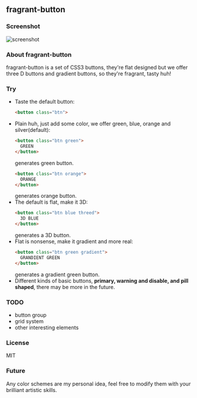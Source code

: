 ## fragrant-button ##

### Screenshot ###
![screenshot](./screenshot/button-screenshot.png)

### About fragrant-button ###
fragrant-button is a set of CSS3 buttons, they're flat designed but we offer three D buttons and gradient buttons, 
so they're fragrant, tasty huh!

### Try ###

* Taste the default button:
  ```HTML
  <button class="btn">
  ```
* Plain huh, just add some color, we offer green, blue, orange and silver(default):
    ```html
    <button class="btn green">
      GREEN
    </button>
    ```
    generates green button.
    ```html
    <button class="btn orange">
      ORANGE
    </button>
    ```
    generates orange button.
* The default is flat, make it 3D:
    ```html
    <button class="btn blue threed">
      3D BLUE
    </button>
    ```
    generates a 3D button.
* Flat is nonsense, make it gradient and more real:
    ```html
    <button class="btn green gradient">
      GRANDIENT GREEN
    </button>
    ```
    generates a gradient green button.
* Different kinds of basic buttons, **primary, warning and disable, and pill shaped**, there may be more in the future.

### TODO ###

* button group
* grid system
* other interesting elements

### License ### 
MIT

### Future ###
Any color schemes are my personal idea, feel free to modify them with your brilliant artistic skills.
